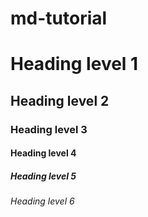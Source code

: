# md-tutorial
<h1>Heading level 1</h1>

<h2>Heading level 2</h2>

<h3>Heading level 3</h3>

<h4>Heading level 4</h4>	
<h5>Heading level 5</h5>
<h6>Heading level 6</h6>
